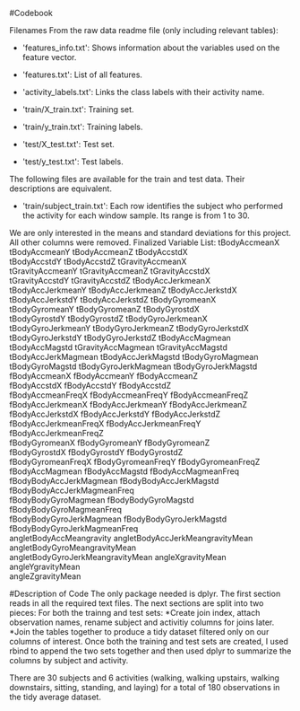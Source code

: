 #Codebook

Filenames
From the raw data readme file (only including relevant tables):
- 'features_info.txt': Shows information about the variables used on the feature vector.

- 'features.txt': List of all features.

- 'activity_labels.txt': Links the class labels with their activity name.

- 'train/X_train.txt': Training set.

- 'train/y_train.txt': Training labels.

- 'test/X_test.txt': Test set.

- 'test/y_test.txt': Test labels.

The following files are available for the train and test data. Their descriptions are equivalent. 

- 'train/subject_train.txt': Each row identifies the subject who performed the activity for each window sample. Its range is from 1 to 30. 

We are only interested in the means and standard deviations for this project.  All other columns were removed.
Finalized Variable List:
tBodyAccmeanX                    
tBodyAccmeanY                     tBodyAccmeanZ                     tBodyAccstdX                     
tBodyAccstdY                      tBodyAccstdZ                      tGravityAccmeanX                 
tGravityAccmeanY                  tGravityAccmeanZ                  tGravityAccstdX                  
tGravityAccstdY                   tGravityAccstdZ                   tBodyAccJerkmeanX                
tBodyAccJerkmeanY                 tBodyAccJerkmeanZ                 tBodyAccJerkstdX                 
tBodyAccJerkstdY                  tBodyAccJerkstdZ                  tBodyGyromeanX                   
tBodyGyromeanY                    tBodyGyromeanZ                    tBodyGyrostdX                    
tBodyGyrostdY                     tBodyGyrostdZ                     tBodyGyroJerkmeanX               
tBodyGyroJerkmeanY                tBodyGyroJerkmeanZ                tBodyGyroJerkstdX                
tBodyGyroJerkstdY                 tBodyGyroJerkstdZ                 tBodyAccMagmean                  
tBodyAccMagstd                    tGravityAccMagmean                tGravityAccMagstd                
tBodyAccJerkMagmean               tBodyAccJerkMagstd                tBodyGyroMagmean                 
tBodyGyroMagstd                   tBodyGyroJerkMagmean              tBodyGyroJerkMagstd              
fBodyAccmeanX                     fBodyAccmeanY                     fBodyAccmeanZ                    
fBodyAccstdX                      fBodyAccstdY                      fBodyAccstdZ                     
fBodyAccmeanFreqX                 fBodyAccmeanFreqY                 fBodyAccmeanFreqZ                
fBodyAccJerkmeanX                 fBodyAccJerkmeanY                 fBodyAccJerkmeanZ                
fBodyAccJerkstdX                  fBodyAccJerkstdY                  fBodyAccJerkstdZ                 
fBodyAccJerkmeanFreqX             fBodyAccJerkmeanFreqY             fBodyAccJerkmeanFreqZ            
fBodyGyromeanX                    fBodyGyromeanY                    fBodyGyromeanZ                   
fBodyGyrostdX                     fBodyGyrostdY                     fBodyGyrostdZ                    
fBodyGyromeanFreqX                fBodyGyromeanFreqY                fBodyGyromeanFreqZ               
fBodyAccMagmean                   fBodyAccMagstd                    fBodyAccMagmeanFreq              
fBodyBodyAccJerkMagmean           fBodyBodyAccJerkMagstd            fBodyBodyAccJerkMagmeanFreq      
fBodyBodyGyroMagmean              fBodyBodyGyroMagstd               fBodyBodyGyroMagmeanFreq         
fBodyBodyGyroJerkMagmean          fBodyBodyGyroJerkMagstd           fBodyBodyGyroJerkMagmeanFreq     
angletBodyAccMeangravity          angletBodyAccJerkMeangravityMean  angletBodyGyroMeangravityMean    
angletBodyGyroJerkMeangravityMean angleXgravityMean                 angleYgravityMean                
angleZgravityMean    

#Description of Code
The only package needed is dplyr.  The first section reads in all the required text files.  The next sections are split into two pieces:
For both the trainng and test sets:
*Create join index, attach observation names, rename subject and activitiy columns for joins later.
*Join the tables together to produce a tidy dataset filtered only on our columns of interest.
Once both the training and test sets are created, I used rbind to append the two sets together and then used dplyr to summarize the columns by subject and activity.

There are 30 subjects and 6 activities (walking, walking upstairs, walking downstairs, sitting, standing, and laying) for a total of 180 observations in the tidy average dataset.



